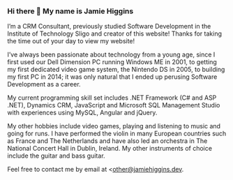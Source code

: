 ### Hi there 👋 My name is Jamie Higgins

I’m a CRM Consultant, previously studied Software Development in the Institute of Technology Sligo and creator of this website! Thanks for taking the time out of your day to view my website!

I’ve always been passionate about technology from a young age, since I first used our Dell Dimension PC running Windows ME in 2001, to getting my first dedicated video game system, the Nintendo DS in 2005, to building my first PC in 2014; it was only natural that I ended up perusing Software Development as a career.

My current programming skill set includes .NET Framework (C# and ASP .NET), Dynamics CRM, JavaScript and Microsoft SQL Management Studio with experiences using MySQL, Angular and jQuery.

My other hobbies include video games, playing and listening to music and going for runs. I have performed the violin in many European countries such as France and The Netherlands and have also led an orchestra in The National Concert Hall in Dublin, Ireland. My other instruments of choice include the guitar and bass guitar.

Feel free to contact me by email at <other@jamiehiggins.dev.

<!--
**JayVee732/JayVee732** is a ✨ _special_ ✨ repository because its `README.md` (this file) appears on your GitHub profile.

Here are some ideas to get you started:

- 🔭 I’m currently working on ...
- 🌱 I’m currently learning ...
- 👯 I’m looking to collaborate on ...
- 🤔 I’m looking for help with ...
- 💬 Ask me about ...
- 📫 How to reach me: ...
- 😄 Pronouns: ...
- ⚡ Fun fact: ...
-->
